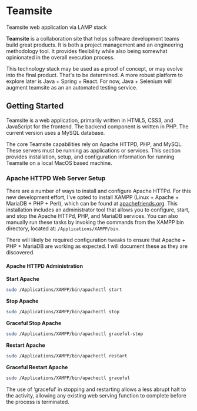 # Teamsite
Teamsite web application via LAMP stack

**Teamsite** is a collaboration site that helps software development teams build great products. It is both a project management and an engineering methodology tool. It provides flexibility while also being somewhat opinionated in the overall execution process.

This technology stack may be used as a proof of concept, or may evolve into the final product. That's to be determined. A more robust platform to explore later is Java + Spring + React. For now, Java + Selenium will augment teamsite as an an automated testing service.

## Getting Started
Teamsite is a web application, primarily written in HTML5, CSS3, and JavaScript for the frontend. The backend component is written in PHP. The current version uses a MySQL database.

The core Teamsite capabilities rely on Apache HTTPD, PHP, and MySQL. These servers must be running as applications or services. This section provides installation, setup, and configuration information for running Teamsite on a local MacOS based machine.

### Apache HTTPD Web Server Setup
There are a number of ways to install and configure Apache HTTPd. For this new development effort, I've opted to install XAMPP (Linux + Apache + MariaDB + PHP + Perl), which can be found at [apachefriends.org](https://www.apachefriends.org/). This installation includes an administrator tool that allows you to configure, start, and stop the Apache HTTPd, PHP, and MariaDB services. You can also manually run these tasks by invoking the commands from the XAMPP bin directory, located at: `/Applications/XAMPP/bin`.

There will likely be required configuration tweaks to ensure that Apache + PHP + MariaDB are working as expected. I will document these as they are discovered.

#### Apache HTTPD Administration
**Start Apache**
```zsh
sudo /Applications/XAMPP/bin/apachectl start
```

**Stop Apache**
```zsh
sudo /Applications/XAMPP/bin/apachectl stop
```

**Graceful Stop Apache**
```zsh
sudo /Applications/XAMPP/bin/apachectl graceful-stop
```

**Restart Apache**
```zsh
sudo /Applications/XAMPP/bin/apachectl restart
```

**Graceful Restart Apache**
```zsh
sudo /Applications/XAMPP/bin/apachectl graceful
```  

The use of ‘graceful’ in stopping and restarting allows a less abrupt halt to the activity, allowing any existing web serving function to complete before the process is terminated.
